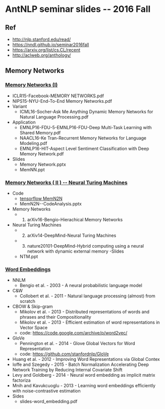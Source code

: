 # AntNLP seminar slides -- 2016 Fall

## Ref
- http://nlp.stanford.edu/read/
- https://nndl.github.io/seminar2016fall
- https://arxiv.org/list/cs.CL/recent
- http://aclweb.org/anthology/

## Memory Networks

### [Memory Networks (I)](https://github.com/AntNLP/seminar/tree/master/2016Fall/Memory%20Networks%20(I))
- ICLR15-Facebook-MEMORY NETWORKS.pdf
- NIPS15-NYU-End-To-End Memory Networks.pdf
- Variant
  - ICML16-Socher-Ask Me Anything Dynamic Memory Networks for Natural Language Processing.pdf
- Application
  - EMNLP16-FDU-5-EMNLP16-FDU-Deep Multi-Task Learning with Shared Memory.pdf
  - NAACL16-Ke Tran-Recurrent Memory Networks for Language Modeling.pdf
  - EMNLP16-HIT-Aspect Level Sentiment Classification with Deep Memory Network.pdf
- Slides
  - Memory Network.pptx
  - MemNN.ppt

### [Memory Networks ( II ) -- Neural Turing Machines](https://github.com/AntNLP/seminar/tree/master/2016Fall/Memory%20Networks%20(II)%20--%20Neural%20Turing%20Machines)
- Code
  - [tensorflow MemN2N](https://github.com/domluna/memn2n)
  - MemN2N--CodeAnalysis.pptx
- Memory Networks
  - 1. arXiv16-Bengio-Hierachical Memory Networks
- Neural Turing Machines
  - 2. arXiv14-DeepMind-Neural Turing Machines
  - 3. nature20101-DeepMind-Hybrid computing using a neural network with dynamic external memory
-Slides
  - NTM.ppt

### [Word Embeddings](https://github.com/AntNLP/seminar/tree/master/2016Fall/Word%20Embeddings)
- NNLM
  - Bengio et al. - 2003 - A neural probabilistic language model
- C&W
  - Collobert et al. - 2011 - Natural language processing (almost) from scratch
- CBOW & Skip-gram
  - Mikolov et al. - 2013 - Distributed representations of words and phrases and their Compositionality
  - Mikolov et al. - 2013 - Efficient estimation of word representations in Vector Space
  - code: https://code.google.com/archive/p/word2vec/
- GloVe
  - Pennington et al. - 2014 - Glove Global Vectors for Word Representation
  - code: https://github.com/stanfordnlp/GloVe
- Huang et al. - 2012 - Improving Word Representations via Global Contex
- Ioffe and Szegedy - 2015 - Batch Normalization Accelerating Deep Network Training by Reducing Internal Covariate Shift
- Levy and Goldberg - 2014 - Neural word embedding as implicit matrix factoriza
- Mnih and Kavukcuoglu - 2013 - Learning word embeddings efficiently with noise-contrastive estimation
- Sides
  - slides-word_embedding.pdf